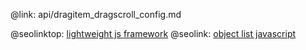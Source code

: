 @link: api/dragitem_dragscroll_config.md

@seolinktop: [lightweight js framework](https://webix.com)
@seolink: [object list javascript](https://webix.com/widget/list/)